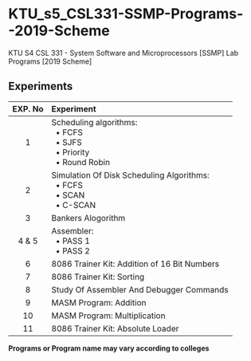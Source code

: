 # KTU_s5_CSL331-SSMP-Programs--2019-Scheme

KTU S4 CSL 331 - System Software and Microprocessors [SSMP] Lab Programs [2019 Scheme]

## Experiments

| EXP. No | Experiment |
|:-----:|:---------------------------|
| 1 | Scheduling algorithms: <br> &nbsp; • FCFS <br> &nbsp; • SJFS <br> &nbsp; • Priority <br> &nbsp; • Round Robin |
| 2 | Simulation Of Disk Scheduling Algorithms: <br> &nbsp; • FCFS <br> &nbsp; • SCAN <br> &nbsp; • C-SCAN |
| 3 | Bankers Alogorithm |
| 4 & 5 | Assembler: <br> &nbsp; • PASS 1 <br> &nbsp; • PASS 2 |
| 6 | 8086 Trainer Kit: Addition of 16 Bit Numbers|
| 7 | 8086 Trainer Kit: Sorting |
| 8 | Study Of Assembler And Debugger Commands |
| 9 | MASM Program: Addition |
| 10 | MASM Program: Multiplication |
| 11 | 8086 Trainer Kit: Absolute Loader |

**Programs or Program name may vary according to colleges**
